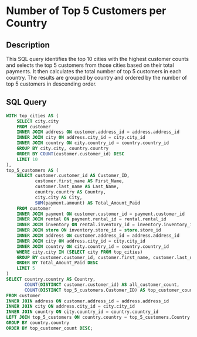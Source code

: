 # Number of Top 5 Customers per Country

## Description

This SQL query identifies the top 10 cities with the highest customer counts and selects the top 5 customers from those cities based on their total payments. It then calculates the total number of top 5 customers in each country. The results are grouped by country and ordered by the number of top 5 customers in descending order.

## SQL Query

```sql
WITH top_cities AS (
    SELECT city.city
    FROM customer
    INNER JOIN address ON customer.address_id = address.address_id
    INNER JOIN city ON address.city_id = city.city_id
    INNER JOIN country ON city.country_id = country.country_id
    GROUP BY city.city, country.country
    ORDER BY COUNT(customer.customer_id) DESC
    LIMIT 10
),
top_5_customers AS (
    SELECT customer.customer_id AS Customer_ID, 
           customer.first_name AS First_Name, 
           customer.last_name AS Last_Name, 
           country.country AS Country,
           city.city AS City, 
           SUM(payment.amount) AS Total_Amount_Paid
    FROM customer
    INNER JOIN payment ON customer.customer_id = payment.customer_id
    INNER JOIN rental ON payment.rental_id = rental.rental_id
    INNER JOIN inventory ON rental.inventory_id = inventory.inventory_id
    INNER JOIN store ON inventory.store_id = store.store_id
    INNER JOIN address ON customer.address_id = address.address_id
    INNER JOIN city ON address.city_id = city.city_id
    INNER JOIN country ON city.country_id = country.country_id
    WHERE city.city IN (SELECT city FROM top_cities)
    GROUP BY customer.customer_id, customer.first_name, customer.last_name, country.country, city.city
    ORDER BY Total_Amount_Paid DESC
    LIMIT 5
)
SELECT country.country AS Country,
       COUNT(DISTINCT customer.customer_id) AS all_customer_count,
       COUNT(DISTINCT top_5_customers.Customer_ID) AS top_customer_count
FROM customer
INNER JOIN address ON customer.address_id = address.address_id
INNER JOIN city ON address.city_id = city.city_id
INNER JOIN country ON city.country_id = country.country_id
LEFT JOIN top_5_customers ON country.country = top_5_customers.Country
GROUP BY country.country
ORDER BY top_customer_count DESC;
```
